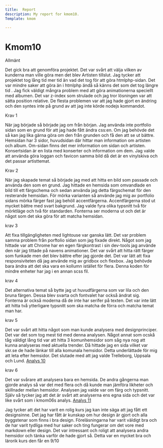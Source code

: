 ```yaml
---
title:  Report
description: My report for kmom10.
Template: kmom

---
```

Kmom10
===

<!-- 1.2 Skriv ett allmänt stycke om hur projektet gick att genomföra. Problem/lösningar/strul/enkelt/svårt/snabbt/lång tid, etc. Var projektet lätt eller svårt? Tog det lång tid? Vad var svårt och vad gick lätt? Var det ett bra och rimligt projekt för denna kursen? -->
Allmänt

Det gick bra att genomföra projektet. Det var svårt att välja vilken av kunderna man ville göra men det blev Artisten tillslut. Jag tycker att projektet tog lång tid mer tid än vad det tog för att göra htmlphp-sidan. Det var mindre saker att göra än i htmlphp ändå så känns det som det tog längre tid . Jag fick väldigt mångra problem med att göra animationerna speciellt med albumen. Det var z-index som strulade och jag tror lösningen var att sätta position relative. De flesta problemen var att jag hade gjort en ändring och den syntes inte på grund av att jag inte körde nodejs kommandot. 

<!-- 1.1 För varje krav du implementerat, dvs 1-6, skriver du ett textstycke om ca 5-10 meningar där du beskriver vad du gjort och hur du tänkt. Poängsättningen tar sin start i din text så se till att skriva väl för att undvika poängavdrag. Missar du att skriva/dokumentera din lösning så blir det 0 poäng. Du kan inte komplettera en inlämning för att få högre betyg. -->

Krav 1

När jag började så började jag om från början. Jag använda inte portfolio sidan som en grund för att jag hade fått ändra css:en. Om jag behövde det så kan jag lika gärna göra om den från grunden och få den att se ut bättre. Hemsidan har 3 sidor, huvudsidan där hittar man information om artisten och album. Om-sidan finns det mer information om sidan och artisten. Konsertsidan är en lista med konserter och information om dem. Jag valde att använda göra loggan och favicon samma bild då det är en vinylskiva och det passar artisttemat. 

Krav 2

När jag skapade temat så började jag med att hitta en bild som passade och använda den som en grund. Jag hittade en hemsida som omvandlade en bild till ett färgschema och sedan använda jag detta färgschemat för den resterande hemsidan. För mörka varianten så använde jag mig av portfolio sidans mörka färger fast jag behöll accentfärgerna. Accentfärgerna stod ut mycket bättre med svart bakgrund. Jag valde fyra olika typsnitt två för mörktläge och två för standarden. Fonterna ser moderna ut och det är något som det ska göra för att matcha hemsidan. 

krav 3

Att fixa tillgängligheten med lightouse var ganska lätt. Det var problem samma problem från porftolio sidan som jag fixade direkt. Något som jag hittade var att Chrome har en egen färgkontrast i sin dev-tools jag använde den när jag tittade på navens animationer. Det var svårt att hitta rätt färger som funkade men det blev bättre efter jag gjorde det. Det var lätt att fixa responsiviteten då jag använde mig av gridbox och flexbox. Jag behövde bara ändra att det ska vara en kollumn istället för flera. Denna koden för mindre enheter har jag i en annan scss fil. 

krav 4

Det alternativa temat så bytte jag ut huvudfärgerna som var lila och den bruna färgen. Dessa blev svarta och fontvalet har också ändrat sig. Fonterna är också moderna då de inte har serifer på texten. Det var inte lätt att hitta två ytterligare typsnitt som ska matcha de förra och matcha temat man har. 

krav 5

Det var svårt att hitta något som man kunde analysera med designprinciper. Det var det som tog mest tid med denna analysen. Något annat som ocskå tåg väldigt lång tid var att hitta 3 komunhemsidor som såg nya nog att kunna analyseras med aktuella trender. Då hittade jag en sida vilket var skr.se de hade länkar till alla komunala hemsidor. Detta underlättade för mig att leta efter hemsidor. Det slutade med att jag valde Trelleborg, Uppsala och Lund. 
[Analys 10](../analysis/10_webbplatsdesign)

krav 6 

Det var svårare att analysera bara en hemsida. De andra gångerna man gjorde analys så var det med flera och då kunde man jämföra likheter och skillnader mellan hemsidor. Analysen jag valde var om färg och typsnitt. Själv så tycker jag att det är svårt att analyserna ens egna sida och det var like svårt som i kmom06s analys. 
[Analys 11](../analysis/11_design-och-webbplatser)
            
<!-- 1.3 Avsluta med ett sista stycke med dina tankar om kursen och vad du anser om materialet och handledningen (ca 5-10 meningar). Ge feedback till lärarna och förslå eventuella förbättringsförslag till kommande kurstillfällen. Är du nöjd/missnöjd? Kommer du att rekommendera kursen till dina vänner/kollegor? På en skala 1-10, vilket betyg ger du kursen? -->

Jag tycker att det har varit en rolig kurs jag kan inte säga att jag fått ett designsinne. Det jag har fått är kunskap om hur design är gjort och alla byggstenar som finns i bra design. Föreläsningarna har varit väldigt bra och de har varit tydliga med hur saker och ting fungerar om det vore med markdown eller design. Det var intressant och roligt att analysera andra hemsidor och tänka varför de hade gjort så. Detta var en mycket bra och lärorik kurs den får en 9/10
